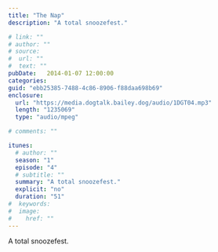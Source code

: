 ```yaml
---
title: "The Nap"
description: "A total snoozefest."

# link: ""
# author: ""
# source:
#  url: ""
#  text: ""
pubDate:   2014-01-07 12:00:00
categories:
guid: "ebb25385-7488-4c86-8906-f88daa698b69"
enclosure:
  url: "https://media.dogtalk.bailey.dog/audio/1DGT04.mp3"
  length: "1235069"
  type: "audio/mpeg"

# comments: ""

itunes:
  # author: ""
  season: "1"
  episode: "4"
  # subtitle: ""
  summary: "A total snoozefest."
  explicit: "no"
  duration: "51"
#  keywords:
#  image:
#    href: ""
---
```


<p>A total snoozefest.</p>
